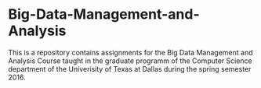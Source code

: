 # Big-Data-Management-and-Analysis
This is a repository contains assignments for the Big Data Management and Analysis Course taught in the graduate programm of the Computer Science department of the Univerisity of Texas at Dallas during the spring semester 2016.
